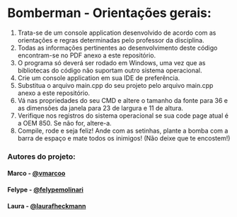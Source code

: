 # Bomberman - Orientações gerais:

1) Trata-se de um console application desenvolvido de acordo com as orientações e regras determinadas pelo professor da disciplina.
2) Todas as informações pertinentes ao desenvolvimento deste código encontram-se no PDF anexo a este repositório.
3) O programa só deverá ser rodado em Windows, uma vez que as bibliotecas do código não suportam outro sistema operacional.
4) Crie um console application em sua IDE de preferência.
5) Substitua o arquivo main.cpp do seu projeto pelo arquivo main.cpp anexo a este repositório.
6) Vá nas propriedades do seu CMD e altere o tamanho da fonte para 36 e as dimensões da janela para 23 de largura e 11 de altura.
7) Verifique nos registros do sistema operacional se sua code page atual é a OEM 850. Se não for, altere-a.
8) Compile, rode e seja feliz! Ande com as setinhas, plante a bomba com a barra de espaço e mate todos os inimigos! (Não deixe que te encostem!)

### Autores do projeto:
#### Marco - [@vmarcoo](https://github.com/vmarcoo)
#### Felype - [@felypemolinari](https://github.com/felypemolinari)
#### Laura - [@laurafheckmann](https://github.com/laurafheckmann)
